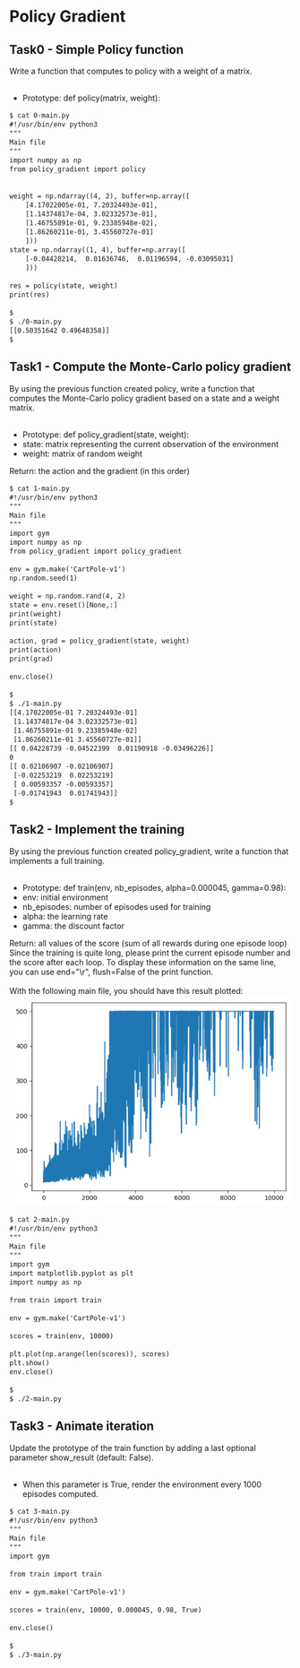 # Policy Gradient

## Task0 - Simple Policy function
Write a function that computes to policy with a weight of a matrix.<br>
<br>
* Prototype: def policy(matrix, weight):

```
$ cat 0-main.py
#!/usr/bin/env python3
"""
Main file
"""
import numpy as np
from policy_gradient import policy


weight = np.ndarray((4, 2), buffer=np.array([
    [4.17022005e-01, 7.20324493e-01], 
    [1.14374817e-04, 3.02332573e-01], 
    [1.46755891e-01, 9.23385948e-02], 
    [1.86260211e-01, 3.45560727e-01]
    ]))
state = np.ndarray((1, 4), buffer=np.array([
    [-0.04428214,  0.01636746,  0.01196594, -0.03095031]
    ]))

res = policy(state, weight)
print(res)

$
$ ./0-main.py
[[0.50351642 0.49648358]]
$
```

## Task1 - Compute the Monte-Carlo policy gradient
By using the previous function created policy, write a function that computes the Monte-Carlo policy gradient based on a state and a weight matrix.<br>
<br>
* Prototype: def policy_gradient(state, weight):
* state: matrix representing the current observation of the environment
* weight: matrix of random weight

Return: the action and the gradient (in this order)

```
$ cat 1-main.py
#!/usr/bin/env python3
"""
Main file
"""
import gym
import numpy as np
from policy_gradient import policy_gradient

env = gym.make('CartPole-v1')
np.random.seed(1)

weight = np.random.rand(4, 2)
state = env.reset()[None,:]
print(weight)
print(state)

action, grad = policy_gradient(state, weight)
print(action)
print(grad)

env.close()

$ 
$ ./1-main.py
[[4.17022005e-01 7.20324493e-01]
 [1.14374817e-04 3.02332573e-01]
 [1.46755891e-01 9.23385948e-02]
 [1.86260211e-01 3.45560727e-01]]
[[ 0.04228739 -0.04522399  0.01190918 -0.03496226]]
0
[[ 0.02106907 -0.02106907]
 [-0.02253219  0.02253219]
 [ 0.00593357 -0.00593357]
 [-0.01741943  0.01741943]]
$ 
```

## Task2 - Implement the training
By using the previous function created policy_gradient, write a function that implements a full training.<br>
<br>
* Prototype: def train(env, nb_episodes, alpha=0.000045, gamma=0.98):
* env: initial environment
* nb_episodes: number of episodes used for training
* alpha: the learning rate
* gamma: the discount factor

Return: all values of the score (sum of all rewards during one episode loop)<br>
Since the training is quite long, please print the current episode number and the score after each loop. To display these information on the same line, you can use end="\r", flush=False of the print function.<br>
<br>
With the following main file, you should have this result plotted:<br>
![](https://github.com/jorgezafra94/holbertonschool-machine_learning/blob/master/reinforcement_learning/0x03-policy_gradients/image1.PNG)
<br>

```
$ cat 2-main.py
#!/usr/bin/env python3
"""
Main file
"""
import gym
import matplotlib.pyplot as plt
import numpy as np

from train import train

env = gym.make('CartPole-v1')

scores = train(env, 10000)

plt.plot(np.arange(len(scores)), scores)
plt.show()
env.close()

$ 
$ ./2-main.py
```

## Task3 - Animate iteration
Update the prototype of the train function by adding a last optional parameter show_result (default: False).<br>
<br>
* When this parameter is True, render the environment every 1000 episodes computed.

```
$ cat 3-main.py
#!/usr/bin/env python3
"""
Main file
"""
import gym

from train import train

env = gym.make('CartPole-v1')

scores = train(env, 10000, 0.000045, 0.98, True)

env.close()

$ 
$ ./3-main.py
```
